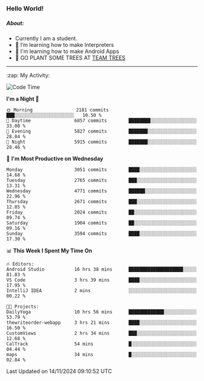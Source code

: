 ### Hello World!

##### About:
- Currently I am a student.
- 🌱 I’m learning how to make Interpreters
- 🌱 I'm learning how to make Android Apps
- 🌱 GO PLANT SOME TREES AT [TEAM TREES](https://teamtrees.org/)

---
  <summary>:zap: My Activity:</summary>
  
<!--START_SECTION:waka-->
![Code Time](http://img.shields.io/badge/Code%20Time-1%2C587%20hrs%2014%20mins-blue)

**I'm a Night 🦉** 

```text
🌞 Morning                2181 commits        ███░░░░░░░░░░░░░░░░░░░░░░   10.50 % 
🌆 Daytime                6857 commits        ████████░░░░░░░░░░░░░░░░░   33.00 % 
🌃 Evening                5827 commits        ███████░░░░░░░░░░░░░░░░░░   28.04 % 
🌙 Night                  5915 commits        ███████░░░░░░░░░░░░░░░░░░   28.46 % 
```
📅 **I'm Most Productive on Wednesday** 

```text
Monday                   3051 commits        ████░░░░░░░░░░░░░░░░░░░░░   14.68 % 
Tuesday                  2765 commits        ███░░░░░░░░░░░░░░░░░░░░░░   13.31 % 
Wednesday                4771 commits        ██████░░░░░░░░░░░░░░░░░░░   22.96 % 
Thursday                 2671 commits        ███░░░░░░░░░░░░░░░░░░░░░░   12.85 % 
Friday                   2024 commits        ██░░░░░░░░░░░░░░░░░░░░░░░   09.74 % 
Saturday                 1904 commits        ██░░░░░░░░░░░░░░░░░░░░░░░   09.16 % 
Sunday                   3594 commits        ████░░░░░░░░░░░░░░░░░░░░░   17.30 % 
```


📊 **This Week I Spent My Time On** 

```text
🔥 Editors: 
Android Studio           16 hrs 38 mins      ████████████████████░░░░░   81.83 % 
VS Code                  3 hrs 39 mins       ████░░░░░░░░░░░░░░░░░░░░░   17.95 % 
IntelliJ IDEA            2 mins              ░░░░░░░░░░░░░░░░░░░░░░░░░   00.22 % 

🐱‍💻 Projects: 
DailyYoga                10 hrs 56 mins      █████████████░░░░░░░░░░░░   53.79 % 
thewriteorder-webapp     3 hrs 21 mins       ████░░░░░░░░░░░░░░░░░░░░░   16.50 % 
CustomViews              2 hrs 34 mins       ███░░░░░░░░░░░░░░░░░░░░░░   12.68 % 
CalTrack                 54 mins             █░░░░░░░░░░░░░░░░░░░░░░░░   04.44 % 
maps                     34 mins             █░░░░░░░░░░░░░░░░░░░░░░░░   02.84 % 
```


 Last Updated on 14/11/2024 09:10:52 UTC
<!--END_SECTION:waka-->
